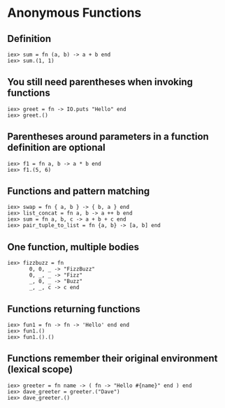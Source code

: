 # Anonymous Functions #

## Definition

    iex> sum = fn (a, b) -> a + b end
    iex> sum.(1, 1)

## You still need parentheses when invoking functions

    iex> greet = fn -> IO.puts "Hello" end
    iex> greet.()

## Parentheses around parameters in a function definition are optional

    iex> f1 = fn a, b -> a * b end
    iex> f1.(5, 6)

## Functions and pattern matching

    iex> swap = fn { a, b } -> { b, a } end
    iex> list_concat = fn a, b -> a ++ b end
    iex> sum = fn a, b, c -> a + b + c end
    iex> pair_tuple_to_list = fn {a, b} -> [a, b] end

## One function, multiple bodies

    iex> fizzbuzz = fn
           0, 0, _ -> "FizzBuzz"
           0, _, _ -> "Fizz"
           _, 0, _ -> "Buzz"
           _, _, c -> c end

## Functions returning functions

    iex> fun1 = fn -> fn -> 'Hello' end end
    iex> fun1.()
    iex> fun1.().()

## Functions remember their original environment (lexical scope)

    iex> greeter = fn name -> ( fn -> "Hello #{name}" end ) end
    iex> dave_greeter = greeter.("Dave")
    iex> dave_greeter.()
